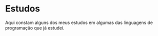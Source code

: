 # Estudos
 Aqui constam alguns dos meus estudos em algumas das linguagens de programação que já estudei.
